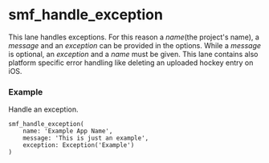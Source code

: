 # smf_handle_exception

This lane handles exceptions. For this reason a *name*(the project's name), a *message* and an *exception* can be provided in the options. While a *message* is optional, an  *exception* and a *name* must be given.
This lane contains also platform specific error handling like deleting an uploaded hockey entry on iOS.

### Example
Handle an exception.
```
smf_handle_exception(
    name: 'Example App Name',
    message: 'This is just an example',
    exception: Exception('Example')
)
```

